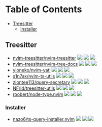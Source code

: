 # Table of Contents

<!-- toc -->

- [Treesitter](#treesitter)
  * [Installer](#installer)

<!-- tocstop -->

## Treesitter

- [nvim-treesitter/nvim-treesitter](https://github.com/nvim-treesitter/nvim-treesitter) ![](https://img.shields.io/github/stars/nvim-treesitter/nvim-treesitter) ![](https://img.shields.io/github/last-commit/nvim-treesitter/nvim-treesitter) ![](https://img.shields.io/github/commit-activity/y/nvim-treesitter/nvim-treesitter)
- [nvim-treesitter/nvim-tree-docs](https://github.com/nvim-treesitter/nvim-tree-docs) ![](https://img.shields.io/github/stars/nvim-treesitter/nvim-tree-docs) ![](https://img.shields.io/github/last-commit/nvim-treesitter/nvim-tree-docs) ![](https://img.shields.io/github/commit-activity/y/nvim-treesitter/nvim-tree-docs)
- [yioneko/nvim-yati](https://github.com/yioneko/nvim-yati) ![](https://img.shields.io/github/stars/yioneko/nvim-yati) ![](https://img.shields.io/github/last-commit/yioneko/nvim-yati) ![](https://img.shields.io/github/commit-activity/y/yioneko/nvim-yati)
- [s1n7ax/nvim-ts-utils](https://github.com/s1n7ax/nvim-ts-utils) ![](https://img.shields.io/github/stars/s1n7ax/nvim-ts-utils) ![](https://img.shields.io/github/last-commit/s1n7ax/nvim-ts-utils) ![](https://img.shields.io/github/commit-activity/y/s1n7ax/nvim-ts-utils)
- [ziontee113/query-secretary](https://github.com/ziontee113/query-secretary) ![](https://img.shields.io/github/stars/ziontee113/query-secretary) ![](https://img.shields.io/github/last-commit/ziontee113/query-secretary) ![](https://img.shields.io/github/commit-activity/y/ziontee113/query-secretary)
- [NFrid/treesitter-utils](https://github.com/NFrid/treesitter-utils) ![](https://img.shields.io/github/stars/NFrid/treesitter-utils) ![](https://img.shields.io/github/last-commit/NFrid/treesitter-utils) ![](https://img.shields.io/github/commit-activity/y/NFrid/treesitter-utils)
- [roobert/node-type.nvim](https://github.com/roobert/node-type.nvim) ![](https://img.shields.io/github/stars/roobert/node-type.nvim) ![](https://img.shields.io/github/last-commit/roobert/node-type.nvim) ![](https://img.shields.io/github/commit-activity/y/roobert/node-type.nvim)

### Installer

- [nazo6/ts-query-installer.nvim](https://github.com/nazo6/ts-query-installer.nvim) ![](https://img.shields.io/github/stars/nazo6/ts-query-installer.nvim) ![](https://img.shields.io/github/last-commit/nazo6/ts-query-installer.nvim) ![](https://img.shields.io/github/commit-activity/y/nazo6/ts-query-installer.nvim)
